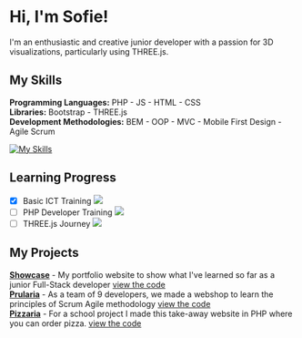 # Hi, I'm Sofie!  
I'm an enthusiastic and creative junior developer with a passion for 3D visualizations, particularly using THREE.js.

## My Skills
**Programming Languages:** PHP - JS - HTML - CSS  
**Libraries:** Bootstrap - THREE.js  
**Development Methodologies:** BEM - OOP - MVC - Mobile First Design - Agile Scrum

[![My Skills](https://skillicons.dev/icons?i=php,js,html,css,bootstrap,threejs,vscode,github,codepen,blender)](https://skillicons.dev)

## Learning Progress
- [x] Basic ICT Training ![](https://geps.dev/progress/100)  
- [ ] PHP Developer Training ![](https://geps.dev/progress/87.5)  
- [ ] THREE.js Journey ![](https://geps.dev/progress/33)

## My Projects
**[Showcase](https://Sofie-van-der-Meer.be)** - My portfolio website to show what I've learned so far as a junior Full-Stack developer [view the code](https://github.com/Sofie-van-der-Meer/Showcase) \
**[Prularia](https://demo.prularia.Sofie-van-der-Meer.be)** - As a team of 9 developers, we made a webshop to learn the principles of Scrum Agile methodology [view the code](https://github.com/Sofie-van-der-Meer/Prularia)  
**[Pizzaria](https://demo.pizzaria.Sofie-van-der-Meer.be)** - For a school project I made this take-away website in PHP where you can order pizza. [view the code](https://github.com/Sofie-van-der-Meer/Pizzaria)
